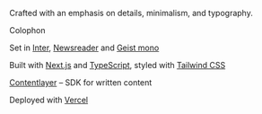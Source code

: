 Crafted with an emphasis on details, minimalism, and typography.

Colophon

Set in [Inter](https://rsms.me/inter/), [Newsreader](https://fonts.google.com/specimen/Newsreader) and [Geist mono](https://vercel.com/font)

Built with [Next.js](https://nextjs.org/) and [TypeScript](https://www.typescriptlang.org/), styled with [Tailwind CSS](https://tailwindcss.com/)

[Contentlayer](https://www.contentlayer.dev/) – SDK for written content

Deployed with [Vercel](https://vercel.com/)
